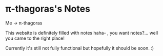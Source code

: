# π-thagoras's Notes

Me -> π-thagoras

This website is definitely filled with notes haha- , you want notes?... well you came to the right place!

Currently it's still not fully functional but hopefully it should be soon. :) 
